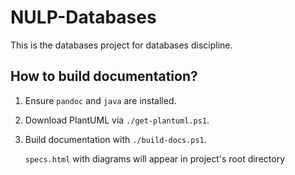 # NULP-Databases

This is the databases project for databases discipline.

## How to build documentation?

1. Ensure `pandoc` and `java` are installed.
2. Download PlantUML via `./get-plantuml.ps1`.
3. Build documentation with `./build-docs.ps1`.

    `specs.html` with diagrams will appear in project's root directory

